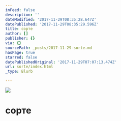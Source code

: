 ```yaml
---
inFeed: false
description: ''
dateModified: '2017-11-29T08:35:28.647Z'
datePublished: '2017-11-29T08:35:29.596Z'
title: сорте
author: []
publisher: {}
via: {}
sourcePath: _posts/2017-11-29-sorte.md
hasPage: true
starred: false
datePublishedOriginal: '2017-11-29T07:07:13.474Z'
url: sorte/index.html
_type: Blurb

---
```

![](https://the-grid-user-content.s3-us-west-2.amazonaws.com/170d69ff-3a12-46cb-9c4e-551702a11cf2.jpg)

# сорте